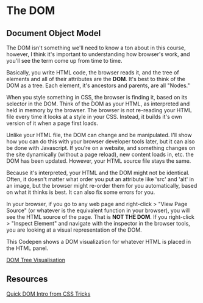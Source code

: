 # The DOM

## Document Object Model

The DOM isn't something we'll need to know a ton about in this course, however, I think it's important to understanding how browser's work, and you'll see the term come up from time to time.

Basically, you write HTML code, the browser reads it, and the tree of elements and all of their attributes are the **DOM**. It's best to think of the DOM as a tree. Each element, it's ancestors and parents, are all "Nodes."

When you style something in CSS, the browser is finding it, based on its selector in the DOM. Think of the DOM as your HTML, as interpreted and held in memory by the browser. The browser is not re-reading your HTML file every time it looks at a style in your CSS. Instead, it builds it's own version of it when a page first loads.

Unlike your HTML file, the DOM can change and be manipulated. I'll show how you can do this with your browser developer tools later, but it can also be done with Javascript. If you're on a website, and something changes on the site dynamically (without a page reload), new content loads in, etc. the DOM has been updated. However, your HTML source file stays the same.

Because it's interpreted, your HTML and the DOM might not be identical. Often, it doesn't matter what order you put an attribute like 'src' and 'alt' in an image, but the browser might re-order them for you automatically, based on what it thinks is best. It can also fix some errors for you. 

In your browser, if you go to any web page and right-click > "View Page Source" (or whatever is the equivalent function in your browser), you will see the HTML source of the page. That is **NOT THE DOM**. If you right-click > "Inspect Element" and navigate with the inspector in the browser tools, you are looking at a visual representation of the DOM. 

This Codepen shows a DOM visualization for whatever HTML is placed in the HTML panel.

[DOM Tree Visualisation](https://codepen.io/pavlovsk/pen/QKGpQA)

## Resources

[Quick DOM Intro from CSS Tricks](https://css-tricks.com/dom/)
